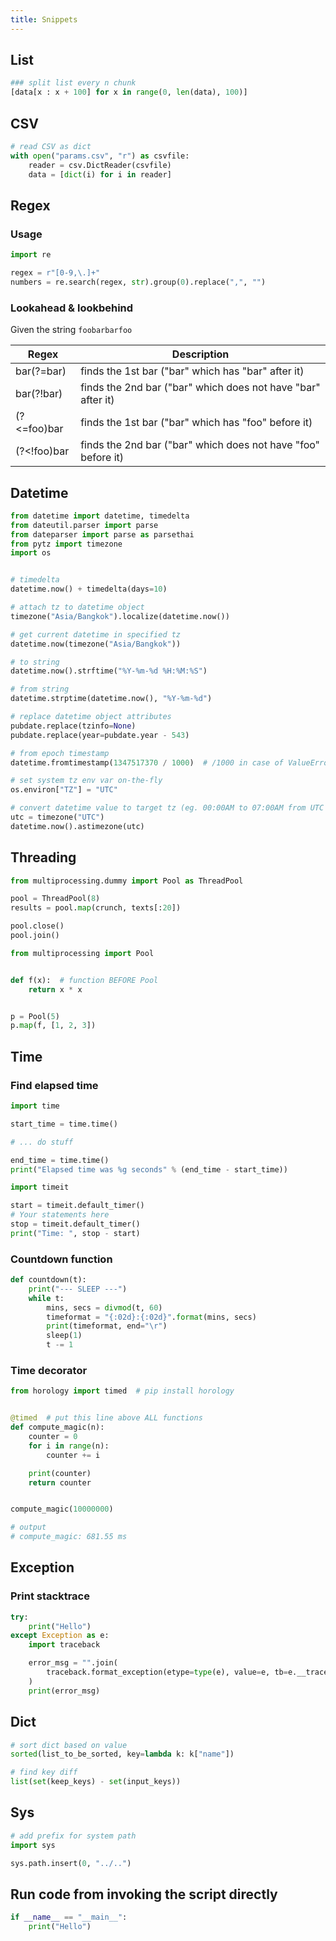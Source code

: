 ```yaml
---
title: Snippets
---
```


## List

```python
### split list every n chunk
[data[x : x + 100] for x in range(0, len(data), 100)]
```

## CSV

```python
# read CSV as dict
with open("params.csv", "r") as csvfile:
    reader = csv.DictReader(csvfile)
    data = [dict(i) for i in reader]
```

## Regex

### Usage

```python
import re

regex = r"[0-9,\.]+"
numbers = re.search(regex, str).group(0).replace(",", "")
```

### Lookahead & lookbehind

Given the string `foobarbarfoo`

| Regex       | Description                                                   |
| ----------- | ------------------------------------------------------------- |
| bar(?=bar)  | finds the 1st bar ("bar" which has "bar" after it)            |
| bar(?!bar)  | finds the 2nd bar ("bar" which does not have "bar" after it)  |
| (?<=foo)bar | finds the 1st bar ("bar" which has "foo" before it)           |
| (?<!foo)bar | finds the 2nd bar ("bar" which does not have "foo" before it) |

## Datetime

```python
from datetime import datetime, timedelta
from dateutil.parser import parse
from dateparser import parse as parsethai
from pytz import timezone
import os


# timedelta
datetime.now() + timedelta(days=10)

# attach tz to datetime object
timezone("Asia/Bangkok").localize(datetime.now())

# get current datetime in specified tz
datetime.now(timezone("Asia/Bangkok"))

# to string
datetime.now().strftime("%Y-%m-%d %H:%M:%S")

# from string
datetime.strptime(datetime.now(), "%Y-%m-%d")

# replace datetime object attributes
pubdate.replace(tzinfo=None)
pubdate.replace(year=pubdate.year - 543)

# from epoch timestamp
datetime.fromtimestamp(1347517370 / 1000)  # /1000 in case of ValueError

# set system tz env var on-the-fly
os.environ["TZ"] = "UTC"

# convert datetime value to target tz (eg. 00:00AM to 07:00AM from UTC to Asia/Bangkok)
utc = timezone("UTC")
datetime.now().astimezone(utc)
```

## Threading

```python
from multiprocessing.dummy import Pool as ThreadPool

pool = ThreadPool(8)
results = pool.map(crunch, texts[:20])

pool.close()
pool.join()
```

```python
from multiprocessing import Pool


def f(x):  # function BEFORE Pool
    return x * x


p = Pool(5)
p.map(f, [1, 2, 3])
```

## Time

### Find elapsed time

```python
import time

start_time = time.time()

# ... do stuff

end_time = time.time()
print("Elapsed time was %g seconds" % (end_time - start_time))
```

```python
import timeit

start = timeit.default_timer()
# Your statements here
stop = timeit.default_timer()
print("Time: ", stop - start)
```

### Countdown function

```python
def countdown(t):
    print("--- SLEEP ---")
    while t:
        mins, secs = divmod(t, 60)
        timeformat = "{:02d}:{:02d}".format(mins, secs)
        print(timeformat, end="\r")
        sleep(1)
        t -= 1
```

### Time decorator

```python
from horology import timed  # pip install horology


@timed  # put this line above ALL functions
def compute_magic(n):
    counter = 0
    for i in range(n):
        counter += i

    print(counter)
    return counter


compute_magic(10000000)

# output
# compute_magic: 681.55 ms
```

## Exception

### Print stacktrace

```python
try:
    print("Hello")
except Exception as e:
    import traceback

    error_msg = "".join(
        traceback.format_exception(etype=type(e), value=e, tb=e.__traceback__)
    )
    print(error_msg)
```

## Dict

```python
# sort dict based on value
sorted(list_to_be_sorted, key=lambda k: k["name"])

# find key diff
list(set(keep_keys) - set(input_keys))
```

## Sys

```python
# add prefix for system path
import sys

sys.path.insert(0, "../..")
```

## Run code from invoking the script directly

```python
if __name__ == "__main__":
    print("Hello")
```
